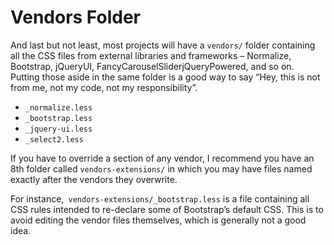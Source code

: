 # Vendors Folder

And last but not least, most projects will have a `vendors/` folder containing all
the CSS files from external libraries and frameworks – Normalize, Bootstrap,
jQueryUI, FancyCarouselSliderjQueryPowered, and so on. Putting those aside in
the same folder is a good way to say “Hey, this is not from me, not my code,
not my responsibility”.

- `_normalize.less`
- `_bootstrap.less`
- `_jquery-ui.less`
- `_select2.less`

If you have to override a section of any vendor, I recommend you have an 8th folder
called `vendors-extensions/` in which you may have files named exactly after the
vendors they overwrite.

For instance,` vendors-extensions/_bootstrap.less` is a file containing all CSS
rules intended to re-declare some of Bootstrap’s default CSS. This is to avoid
editing the vendor files themselves, which is generally not a good idea.
